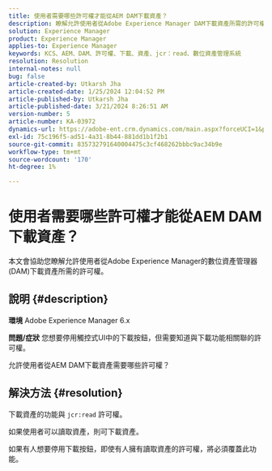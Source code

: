 ```yaml
---
title: 使用者需要哪些許可權才能從AEM DAM下載資產？
description: 瞭解允許使用者從Adobe Experience Manager DAM下載資產所需的許可權。
solution: Experience Manager
product: Experience Manager
applies-to: Experience Manager
keywords: KCS、AEM、DAM、許可權、下載、資產、jcr：read、數位資產管理系統
resolution: Resolution
internal-notes: null
bug: false
article-created-by: Utkarsh Jha
article-created-date: 1/25/2024 12:04:52 PM
article-published-by: Utkarsh Jha
article-published-date: 3/21/2024 8:26:51 AM
version-number: 5
article-number: KA-03972
dynamics-url: https://adobe-ent.crm.dynamics.com/main.aspx?forceUCI=1&pagetype=entityrecord&etn=knowledgearticle&id=ecedb8ef-79bb-ee11-a569-6045bd0065b6
exl-id: 75c196f5-ad51-4a31-8b44-881dd1b1f2b1
source-git-commit: 835732791640004475c3cf468262bbbc9ac34b9e
workflow-type: tm+mt
source-wordcount: '170'
ht-degree: 1%

---
```


# 使用者需要哪些許可權才能從AEM DAM下載資產？


本文會協助您瞭解允許使用者從Adobe Experience Manager的數位資產管理器(DAM)下載資產所需的許可權。

## 說明 {#description}


<b>環境</b>
Adobe Experience Manager 6.x

<b>問題/症狀</b>
您想要停用觸控式UI中的下載按鈕，但需要知道與下載功能相關聯的許可權。

允許使用者從AEM DAM下載資產需要哪些許可權？


## 解決方法 {#resolution}


下載資產的功能與 `jcr:read` 許可權。

如果使用者可以讀取資產，則可下載資產。

如果有人想要停用下載按鈕，即使有人擁有讀取資產的許可權，將必須覆蓋此功能。
